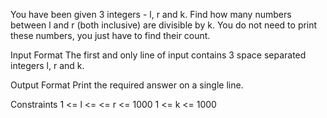 You have been given 3 integers - l, r and k. Find how many numbers between l and r (both inclusive) are divisible by k. You do not need to print these numbers, you just have to find their count.

Input Format
The first and only line of input contains 3 space separated integers l, r and k.

Output Format
Print the required answer on a single line.

Constraints
1 <= l <= <= r <= 1000
1 <= k <= 1000
